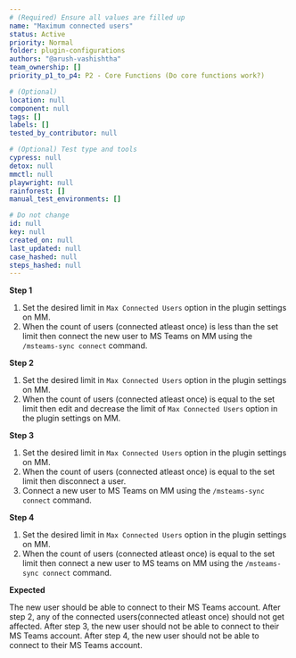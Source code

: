 ```yaml
---
# (Required) Ensure all values are filled up
name: "Maximum connected users"
status: Active
priority: Normal
folder: plugin-configurations
authors: "@arush-vashishtha"
team_ownership: []
priority_p1_to_p4: P2 - Core Functions (Do core functions work?)

# (Optional)
location: null
component: null
tags: []
labels: []
tested_by_contributor: null

# (Optional) Test type and tools
cypress: null
detox: null
mmctl: null
playwright: null
rainforest: []
manual_test_environments: []

# Do not change
id: null
key: null
created_on: null
last_updated: null
case_hashed: null
steps_hashed: null
---
```


**Step 1**

1. Set the desired limit in `Max Connected Users` option in the plugin settings on MM.
2. When the count of users (connected atleast once) is less than the set limit then connect the new user to MS Teams on MM using the `/msteams-sync connect` command.

**Step 2**

1. Set the desired limit in `Max Connected Users` option in the plugin settings on MM.
2. When the count of users (connected atleast once) is equal to the set limit then edit and decrease the limit of `Max Connected Users` option in the plugin settings on MM.

**Step 3**

1. Set the desired limit in `Max Connected Users` option in the plugin settings on MM.
2. When the count of users (connected atleast once) is equal to the set limit then disconnect a user.
3. Connect a new user to MS Teams on MM using the `/msteams-sync connect` command.

**Step 4**

1. Set the desired limit in `Max Connected Users` option in the plugin settings on MM.
2. When the count of users (connected atleast once) is equal to the set limit then connect a new user to MS teams on MM using the `/msteams-sync connect` command.


**Expected**

The new user should be able to connect to their MS Teams account.
After step 2, any of the connected users(connected atleast once) should not get affected.
After step 3, the new user should not be able to connect to their MS Teams account.
After step 4, the new user should not be able to connect to their MS Teams account.